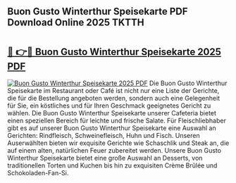 ## Buon Gusto Winterthur Speisekarte PDF Download Online 2025 TKTTH

# <h2><a href="http://gc9wxs4.nevu.top/?p=Buon+Gusto+Winterthur+Speisekarte">🔗 👉🔴 Buon Gusto Winterthur Speisekarte 2025 PDF</a></h2>

[![Buon Gusto Winterthur Speisekarte 2025 PDF](https://i.imgur.com/dBaPXMq.png)](http://gc9wxs4.nevu.top/?p=Buon+Gusto+Winterthur+Speisekarte)
Die Buon Gusto Winterthur Speisekarte im Restaurant oder Café ist nicht nur eine Liste der Gerichte, die für die Bestellung angeboten werden, sondern auch eine Gelegenheit für Sie, ein köstliches und für Ihren Geschmack geeignetes Gericht zu wählen. Die Buon Gusto Winterthur Speisekarte unserer Cafeteria bietet einen speziellen Bereich für leichte und frische Salate. Für Fleischliebhaber gibt es auf unserer Buon Gusto Winterthur Speisekarte eine Auswahl an Gerichten: Rindfleisch, Schweinefleisch, Huhn und Fisch. Unseren Auserwählten bieten wir exquisite Gerichte wie Schaschlik und Steak an, die auf einem alten, natürlichen Feuer zubereitet werden. Unsere Buon Gusto Winterthur Speisekarte bietet eine große Auswahl an Desserts, von traditionellen Torten und Kuchen bis hin zu exquisiten Crème Brûlée und Schokoladen-Fan-Si.
